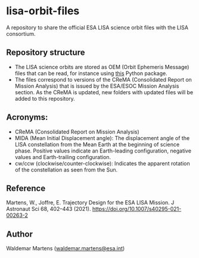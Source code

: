 # lisa-orbit-files
A repository to share the official ESA LISA science orbit files with the LISA consortium.

##  Repository structure
* The LISA science orbits are stored as OEM (Orbit Ephemeris Message) files that can be read, for instance using [this](https://pypi.org/project/oem/) Python package.
* The files correspond to versions of the CReMA (Consolidated Report on Mission Analysis) that is issued by the ESA/ESOC Mission Analysis section. As the CReMA is updated, new folders with updated files will be added to this repository.

## Acronyms:
* CReMA (Consolidated Report on Mission Analysis)
* MIDA (Mean Initial Displacement angle): The displacement angle of the LISA constellation from the Mean Earth at the beginning of science phase. Positive values indicate an Earth-leading configuration, negative values and Earth-trailing configuration.
* cw/ccw (clockwise/counter-clockwise): Indicates the apparent rotation of the constellation as seen from the Sun.

## Reference
Martens, W., Joffre, E. Trajectory Design for the ESA LISA Mission. J Astronaut Sci 68, 402–443 (2021). https://doi.org/10.1007/s40295-021-00263-2


## Author
Waldemar Martens (waldemar.martens@esa.int)

